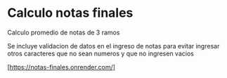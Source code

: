 # Calculo notas finales

Calculo promedio de notas de 3 ramos

Se incluye validacion de datos en el ingreso de notas para evitar ingresar otros caracteres que no sean numeros y que no ingresen vacios

[https://notas-finales.onrender.com/]